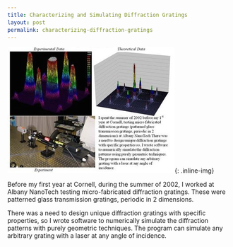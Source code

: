 ```yaml
---
title: Characterizing and Simulating Diffraction Gratings
layout: post
permalink: characterizing-diffraction-gratings
---
```


![Characterizing Diffraction Gratings](/images/diffraction-grating.jpg){: .inline-img}

Before my first year at Cornell, during the summer of 2002, I worked at Albany
NanoTech testing micro-fabricated diffraction gratings. These were patterned
glass transmission gratings, periodic in 2 dimensions.

There was a need to design unique diffraction gratings with specific properties,
so I wrote software to numerically simulate the diffraction patterns with purely
geometric techniques. The program can simulate any arbitrary grating with a laser
at any angle of incidence.